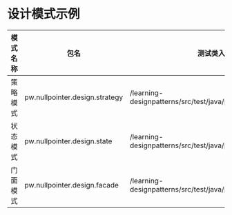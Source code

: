 # 设计模式示例

| 模式名称 | 包名                           | 测试类入口                                                   |
| -------- | ------------------------------ | ------------------------------------------------------------ |
| 策略模式 | pw.nullpointer.design.strategy | /learning-designpatterns/src/test/java/pw/nullpointer/strategy |
| 状态模式 | pw.nullpointer.design.state    | /learning-designpatterns/src/test/java/pw/nullpointer/state  |
| 门面模式 | pw.nullpointer.design.facade   | /learning-designpatterns/src/test/java/pw/nullpointer/facade |
